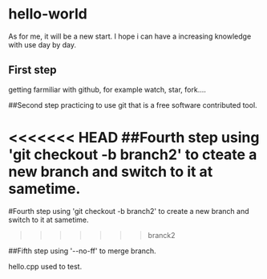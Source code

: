 # hello-world

As for me, it will be a new start. I hope i can have a increasing knowledge with use day by day.

## First step 
getting farmiliar with github, for example watch, star, fork....

##Second step
practicing to use git that is a free software contributed tool.

<<<<<<< HEAD
##Fourth step
using 'git checkout -b branch2' to cteate a new branch and switch to it at sametime.
=======
#Fourth step
using 'git checkout -b branch2' to create a new branch and switch to it at sametime.
>>>>>>> branck2

##Fifth step
using '--no-ff' to merge branch.

hello.cpp used to test.
